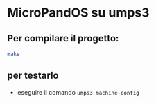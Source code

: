 # MicroPandOS su umps3

## Per compilare il progetto:
```bash
make
```

## per testarlo

* eseguire il comando `umps3 machine-config`
